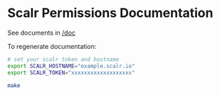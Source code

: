 # Scalr Permissions Documentation

See documents in [/doc](/doc)

To regenerate documentation:

```bash
# set your scalr token and hostname
export SCALR_HOSTNAME="example.scalr.io"
export SCALR_TOKEN="xxxxxxxxxxxxxxxxxxx"

make
```
